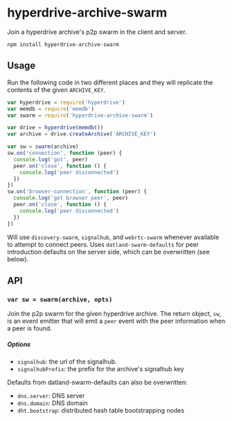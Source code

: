 # hyperdrive-archive-swarm

Join a hyperdrive archive's p2p swarm in the client and server.

```
npm install hyperdrive-archive-swarm
```

## Usage

Run the following code in two different places and they will replicate the contents of the given `ARCHIVE_KEY`.

```js
var hyperdrive = require('hyperdrive')
var memdb = require('memdb')
var swarm = require('hyperdrive-archive-swarm')

var drive = hyperdrive(memdb())
var archive = drive.createArchive('ARCHIVE_KEY')

var sw = swarm(archive)
sw.on('connection', function (peer) {
  console.log('got', peer)
  peer.on('close', function () {
    console.log('peer disconnected')
  }) 
})
sw.on('browser-connection', function (peer) {
  console.log('got browser peer', peer)
  peer.on('close', function () {
    console.log('peer disconnected')
  }) 
})
```

Will use `discovery-swarm`, `signalhub`, and `webrtc-swarm` whenever available to attempt to connect peers. Uses `datland-swarm-defaults` for peer introduction defaults on the server side, which can be overwritten (see below).

## API

### `var sw = swarm(archive, opts)`

Join the p2p swarm for the given hyperdrive archive. The return object, `sw`, is an event emitter that will emit a `peer` event with the peer information when a peer is found.

##### Options

  * `signalhub`: the url of the signalhub.
  * `signalhubPrefix`: the prefix for the archive's signalhub key

Defaults from datland-swarm-defaults can also be overwritten:

  * `dns.server`: DNS server
  * `dns.domain`: DNS domain
  * `dht.bootstrap`: distributed hash table bootstrapping nodes
